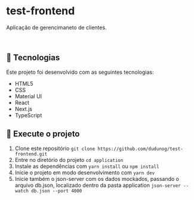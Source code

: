 # test-frontend
Aplicação de gerencimaneto de clientes.

<br>

## :hammer: Tecnologias

Este projeto foi desenvolvido com as seguintes tecnologias:

- HTML5
- CSS
- Material UI
- React
- Next.js
- TypeScript

## 🚀 Execute o projeto

1. Clone este repositório `git clone https://github.com/dudunog/test-frontend.git`
2. Entre no diretório do projeto `cd application`
3. Instale as dependências com `yarn install` ou `npm install`
4. Inicie o projeto em modo desenvolvimento com `yarn dev`
5. Inicie também o json-server com os dados mockados, passando o arquivo db.json, localizado dentro da pasta application `json-server --watch db.json --port 4000`

